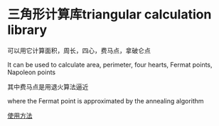 # 三角形计算库triangular calculation library
可以用它计算面积，周长，四心，费马点，拿破仑点

It can be used to calculate area, perimeter, four hearts, Fermat points, Napoleon points

其中费马点是用退火算法逼近

where the Fermat point is approximated by the annealing algorithm

[使用方法](https://yesandnoandperhaps.github.io/2024/08/01/about/Triangle/)
